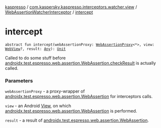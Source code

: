 [kaspresso](../../index.md) / [com.kaspersky.kaspresso.interceptors.watcher.view](../index.md) / [WebAssertionWatcherInterceptor](index.md) / [intercept](./intercept.md)

# intercept

`abstract fun intercept(webAssertionProxy: `[`WebAssertionProxy`](../../androidx.test.espresso.web.assertion/-web-assertion-proxy/index.md)`<*>, view: `[`WebView`](https://developer.android.com/reference/android/webkit/WebView.html)`?, result: `[`Any`](https://kotlinlang.org/api/latest/jvm/stdlib/kotlin/-any/index.html)`): `[`Unit`](https://kotlinlang.org/api/latest/jvm/stdlib/kotlin/-unit/index.html)

Called to do some stuff before [androidx.test.espresso.web.assertion.WebAssertion.checkResult](#) is actually
called.

### Parameters

`webAssertionProxy` - a proxy-wrapper of [androidx.test.espresso.web.assertion.WebAssertion](#) for
    interceptors calls.

`view` - an Android [View](#), on which [androidx.test.espresso.web.assertion.WebAssertion](#) is performed.

`result` - a result of [androidx.test.espresso.web.assertion.WebAssertion](#).